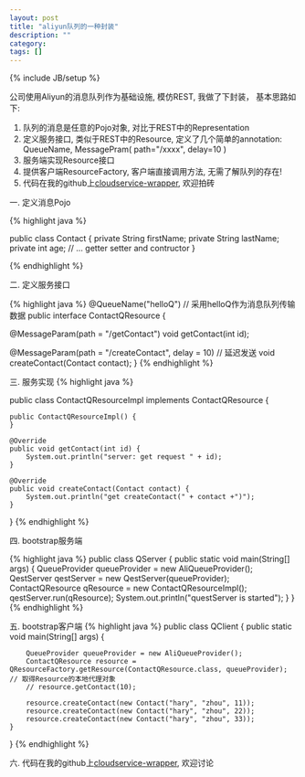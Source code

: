 ```yaml
---
layout: post
title: "aliyun队列的一种封装"
description: ""
category: 
tags: []
---
```

{% include JB/setup %}

公司使用Aliyun的消息队列作为基础设施, 模仿REST, 我做了下封装， 基本思路如下:

1. 队列的消息是任意的Pojo对象, 对比于REST中的Representation
2. 定义服务接口, 类似于REST中的Resource, 定义了几个简单的annotation:  QueueName, MessagePram( path="/xxxx", delay=10 )
3. 服务端实现Resource接口
4. 提供客户端ResourceFactory, 客户端直接调用方法, 无需了解队列的存在!
5. 代码在我的github上[cloudservice-wrapper](https://github.com/epiphyllum/cloudservice-wrapper.git), 欢迎拍砖

一. 定义消息Pojo

{% highlight java %}

public class Contact {
    private String firstName;
    private String lastName;
    private int age;
    // ... getter setter and contructor
}

{% endhighlight %}

二.  定义服务接口

{% highlight java %}
@QueueName("helloQ")   // 采用helloQ作为消息队列传输数据
public interface ContactQResource {

   @MessageParam(path = "/getContact")
   void getContact(int id);

   @MessageParam(path = "/createContact", delay = 10)   //  延迟发送
   void createContact(Contact contact);
}
{% endhighlight %}

三. 服务实现
{% highlight java %}

public class ContactQResourceImpl implements ContactQResource {


    public ContactQResourceImpl() {
    }

    @Override
    public void getContact(int id) {
        System.out.println("server: get request " + id);
    }

    @Override
    public void createContact(Contact contact) {
        System.out.println("get createContact(" + contact +")");
    }
}
{% endhighlight %}

四. bootstrap服务端

{% highlight java %}
public class QServer {
    public static void main(String[] args) {
        QueueProvider queueProvider = new AliQueueProvider();
        QestServer qestServer = new QestServer(queueProvider);
        ContactQResource qResource = new ContactQResourceImpl();
        qestServer.run(qResource);
        System.out.println("questServer is started");
    }
}
{% endhighlight %}

五. bootstrap客户端
{% highlight java %}
public class QClient {
    public static void main(String[] args) {

        QueueProvider queueProvider = new AliQueueProvider();
        ContactQResource resource = QResourceFactory.getResource(ContactQResource.class, queueProvider);  // 取得Resource的本地代理对象
        // resource.getContact(10);

        resource.createContact(new Contact("hary", "zhou", 11));
        resource.createContact(new Contact("hary", "zhou", 22));
        resource.createContact(new Contact("hary", "zhou", 33));
    }
}
{% endhighlight %}

六. 代码在我的github上[cloudservice-wrapper](https://github.com/epiphyllum/cloudservice-wrapper.git), 欢迎讨论

